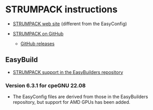 # STRUMPACK instructions

-   [STRUMPACK web site](https://portal.nersc.gov/project/sparse/strumpack/index.html) (different from the EasyConfig)

-   [STRUMPACK on GitHub](https://github.com/pghysels/STRUMPACK)

    -   [GitHub releases](https://github.com/pghysels/STRUMPACK/releases)


## EasyBuild

-   [STRUMPACK support in the EasyBuilders repository](https://github.com/easybuilders/easybuild-easyconfigs/tree/develop/easybuild/easyconfigs/s/STRUMPACK)


### Version 6.3.1 for cpeGNU 22.08

-   The EasyConfig files are derived from those in the EasyBuilders repository, but
    support for AMD GPUs has been added.

